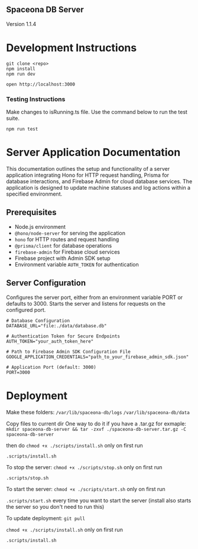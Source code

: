 ## Spaceona DB Server

Version 1.1.4

# Development Instructions

```
git clone <repo>
npm install
npm run dev
```

```
open http://localhost:3000
```

### Testing Instructions

Make changes to isRunning.ts file. Use the command below to run the test suite.

```
npm run test
```

# Server Application Documentation

This documentation outlines the setup and functionality of a server application integrating Hono for HTTP request handling, Prisma for database interactions, and Firebase Admin for cloud database services. The application is designed to update machine statuses and log actions within a specified environment.

## Prerequisites

- Node.js environment
- `@hono/node-server` for serving the application
- `hono` for HTTP routes and request handling
- `@prisma/client` for database operations
- `firebase-admin` for Firebase cloud services
- Firebase project with Admin SDK setup
- Environment variable `AUTH_TOKEN` for authentication

## Server Configuration

Configures the server port, either from an environment variable PORT or defaults to 3000.
Starts the server and listens for requests on the configured port.

```env
# Database Configuration
DATABASE_URL="file:./data/database.db"

# Authentication Token for Secure Endpoints
AUTH_TOKEN="your_auth_token_here"

# Path to Firebase Admin SDK Configuration File
GOOGLE_APPLICATION_CREDENTIALS="path_to_your_firebase_admin_sdk.json"

# Application Port (default: 3000)
PORT=3000
```

# Deployment

Make these folders:
`/var/lib/spaceona-db/logs`
`/var/lib/spaceona-db/data`

Copy files to current dir
One way to do it if you have a .tar.gz for exmaple: `mkdir spaceona-db-server && tar -zxvf ./spaceona-db-server.tar.gz -C spaceona-db-server`

then do
`chmod +x ./scripts/install.sh` only on first run

`.scripts/install.sh`

To stop the server:
`chmod +x ./scripts/stop.sh` only on first run

`.scripts/stop.sh`

To start the server:
`chmod +x ./scripts/start.sh` only on first run

`.scripts/start.sh` every time you want to start the server (install also starts the server so you don't need to run this)

To update deployment:
`git pull`

`chmod +x ./scripts/install.sh` only on first run

`.scripts/install.sh`
